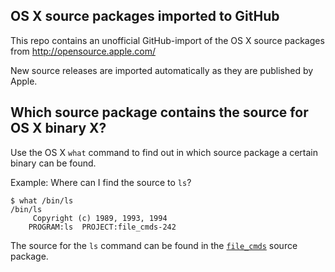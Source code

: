 OS X source packages imported to GitHub
---------------------------------------

This repo contains an unofficial GitHub-import of the OS X source packages from http://opensource.apple.com/

New source releases are imported automatically as they are published by Apple.

Which source package contains the source for OS X binary X?
-----------------------------------------------------------

Use the OS X `what` command to find out in which source package a certain binary can be found.

Example: Where can I find the source to `ls`?

    $ what /bin/ls
    /bin/ls
    	 Copyright (c) 1989, 1993, 1994
    	PROGRAM:ls  PROJECT:file_cmds-242

The source for the `ls` command can be found in the <a href="https://github.com/practicalswift/osx/tree/master/src/file_cmds">`file_cmds`</a> source package.
